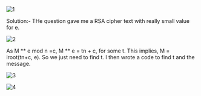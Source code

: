 ![1](https://user-images.githubusercontent.com/125752406/219944125-8a5b186f-d035-41b9-8be6-7741b81e7516.png)

Solution:- 
THe question gave me a RSA cipher text with really small value for e.

![2](https://user-images.githubusercontent.com/125752406/219944137-35439d41-6c08-4de4-a834-a3e107abd42b.png)

As M ** e mod n =c, M ** e = tn + c, for some t.
This implies, M = iroot(tn+c, e). So we just need to find t. 
I then wrote a code to find t and the message.

![3](https://user-images.githubusercontent.com/125752406/219944234-588b954d-746e-4453-81c8-484036759611.png)

![4](https://user-images.githubusercontent.com/125752406/219944253-ee05c483-2fff-487d-bc39-86be102d9859.png)
